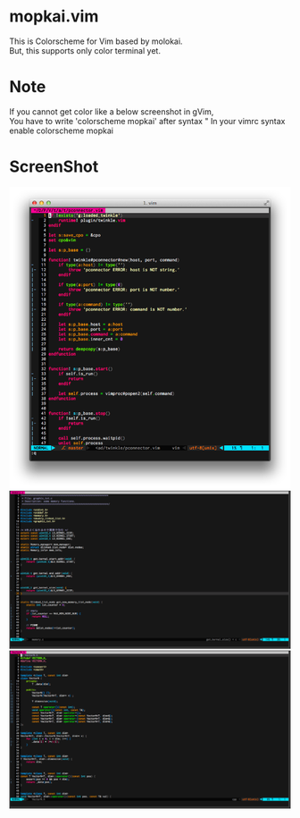 # mopkai.vim

This is Colorscheme for Vim based by molokai.  
But, this supports only color terminal yet.  

# Note
If you cannot get color like a below screenshot in gVim,  
You have to write 'colorscheme mopkai' after syntax
    " In your vimrc
    syntax enable
    colorscheme mopkai

# ScreenShot
![Vim script](./ss_vim.png)
![C](./ss_c.png)
![C++](./ss_cpp.png)
